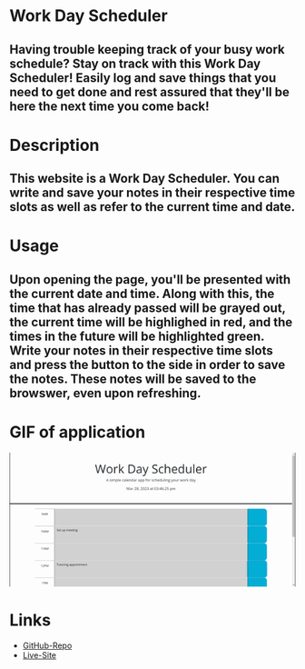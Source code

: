 # Work Day Scheduler
## Having trouble keeping track of your busy work schedule? Stay on track with this Work Day Scheduler! Easily log and save things that you need to get done and rest assured that they'll be here the next time you come back!

# Description
## This website is a Work Day Scheduler. You can write and save your notes in their respective time slots as well as refer to the current time and date.

# Usage
## Upon opening the page, you'll be presented with the current date and time. Along with this, the time that has already passed will be grayed out, the current time will be highlighed in red, and the times in the future will be highlighted green. Write your notes in their respective time slots and press the button to the side in order to save the notes. These notes will be saved to the browswer, even upon refreshing.

# GIF of application
![GIF](./images/Work-gif.gif)

# Links
- [GitHub-Repo](https://github.com/alexiskeet/Work-Day-Scheduler.git)
- [Live-Site](https://alexiskeet.github.io/Work-Day-Scheduler/)

